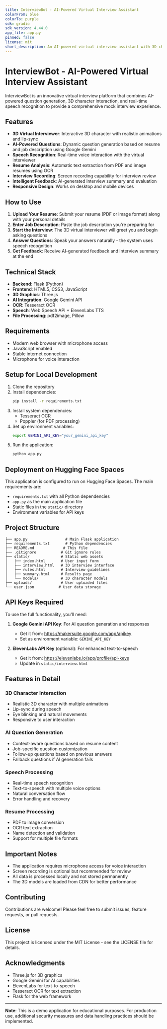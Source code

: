 ```yaml
---
title: InterviewBot - AI-Powered Virtual Interview Assistant
colorFrom: blue
colorTo: purple
sdk: gradio
sdk_version: 4.44.0
app_file: app.py
pinned: false
license: mit
short_description: An AI-powered virtual interview assistant with 3D character interaction
---
```


# InterviewBot - AI-Powered Virtual Interview Assistant

InterviewBot is an innovative virtual interview platform that combines AI-powered question generation, 3D character interaction, and real-time speech recognition to provide a comprehensive mock interview experience.

##  Features

- **3D Virtual Interviewer**: Interactive 3D character with realistic animations and lip-sync
- **AI-Powered Questions**: Dynamic question generation based on resume and job description using Google Gemini
- **Speech Recognition**: Real-time voice interaction with the virtual interviewer
- **Resume Analysis**: Automatic text extraction from PDF and image resumes using OCR
- **Interview Recording**: Screen recording capability for interview review
- **Intelligent Feedback**: AI-generated interview summary and evaluation
- **Responsive Design**: Works on desktop and mobile devices

##  How to Use

1. **Upload Your Resume**: Submit your resume (PDF or image format) along with your personal details
2. **Enter Job Description**: Paste the job description you're preparing for
3. **Start the Interview**: The 3D virtual interviewer will greet you and begin asking questions
4. **Answer Questions**: Speak your answers naturally - the system uses speech recognition
5. **Get Feedback**: Receive AI-generated feedback and interview summary at the end

##  Technical Stack

- **Backend**: Flask (Python)
- **Frontend**: HTML5, CSS3, JavaScript
- **3D Graphics**: Three.js
- **AI Integration**: Google Gemini API
- **OCR**: Tesseract OCR
- **Speech**: Web Speech API + ElevenLabs TTS
- **File Processing**: pdf2image, Pillow

##  Requirements

- Modern web browser with microphone access
- JavaScript enabled
- Stable internet connection
- Microphone for voice interaction

## Setup for Local Development

1. Clone the repository
2. Install dependencies:
   ```bash
   pip install -r requirements.txt
   ```
3. Install system dependencies:
   - Tesseract OCR
   - Poppler (for PDF processing)
4. Set up environment variables:
   ```bash
   export GEMINI_API_KEY="your_gemini_api_key"
   ```
5. Run the application:
   ```bash
   python app.py
   ```

##  Deployment on Hugging Face Spaces

This application is configured to run on Hugging Face Spaces. The main requirements are:

- `requirements.txt` with all Python dependencies
- `app.py` as the main application file
- Static files in the `static/` directory
- Environment variables for API keys

##  Project Structure

```
├── app.py                 # Main Flask application
├── requirements.txt       # Python dependencies
├── README.md             # This file
├── .gitignore           # Git ignore rules
├── static/              # Static web assets
│   ├── index.html       # User input form
│   ├── interview.html   # 3D interview interface
│   ├── rules.html       # Interview guidelines
│   ├── summary.html     # Results page
│   └── models/          # 3D character models
├── uploads/             # User uploaded files
└── user.json           # User data storage
```

##  API Keys Required

To use the full functionality, you'll need:

1. **Google Gemini API Key**: For AI question generation and responses
   - Get it from: https://makersuite.google.com/app/apikey
   - Set as environment variable: `GEMINI_API_KEY`

2. **ElevenLabs API Key** (optional): For enhanced text-to-speech
   - Get it from: https://elevenlabs.io/app/profile/api-keys
   - Update in `static/interview.html`

##  Features in Detail

### 3D Character Interaction
- Realistic 3D character with multiple animations
- Lip-sync during speech
- Eye blinking and natural movements
- Responsive to user interaction

### AI Question Generation
- Context-aware questions based on resume content
- Job-specific question customization
- Follow-up questions based on previous answers
- Fallback questions if AI generation fails

### Speech Processing
- Real-time speech recognition
- Text-to-speech with multiple voice options
- Natural conversation flow
- Error handling and recovery

### Resume Processing
- PDF to image conversion
- OCR text extraction
- Name detection and validation
- Support for multiple file formats

##  Important Notes

- The application requires microphone access for voice interaction
- Screen recording is optional but recommended for review
- All data is processed locally and not stored permanently
- The 3D models are loaded from CDN for better performance

##  Contributing

Contributions are welcome! Please feel free to submit issues, feature requests, or pull requests.

##  License

This project is licensed under the MIT License - see the LICENSE file for details.

##  Acknowledgments

- Three.js for 3D graphics
- Google Gemini for AI capabilities
- ElevenLabs for text-to-speech
- Tesseract OCR for text extraction
- Flask for the web framework

---

**Note**: This is a demo application for educational purposes. For production use, additional security measures and data handling practices should be implemented.
